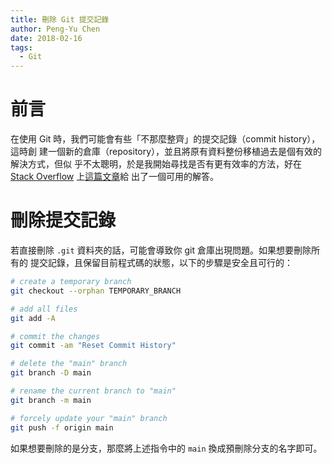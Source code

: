 ```yaml
---
title: 刪除 Git 提交記錄
author: Peng-Yu Chen
date: 2018-02-16
tags:
  - Git
---
```


# 前言

在使用 Git 時，我們可能會有些「不那麼整齊」的提交記錄（commit history），這時創
建一個新的倉庫（repository），並且將原有資料整份移植過去是個有效的解決方式，但似
乎不太聰明，於是我開始尋找是否有更有效率的方法，好在
[Stack Overflow](https://stackoverflow.com/)
上[這篇文章](https://stackoverflow.com/questions/13716658/how-to-delete-all-commit-history-in-github)給
出了一個可用的解答。

# 刪除提交記錄

若直接刪除 `.git` 資料夾的話，可能會導致你 git 倉庫出現問題。如果想要刪除所有的
提交記錄，且保留目前程式碼的狀態，以下的步驟是安全且可行的：

```bash
# create a temporary branch
git checkout --orphan TEMPORARY_BRANCH

# add all files
git add -A

# commit the changes
git commit -am "Reset Commit History"

# delete the "main" branch
git branch -D main

# rename the current branch to "main"
git branch -m main

# forcely update your "main" branch
git push -f origin main
```

如果想要刪除的是分支，那麼將上述指令中的 `main` 換成預刪除分支的名字即可。
